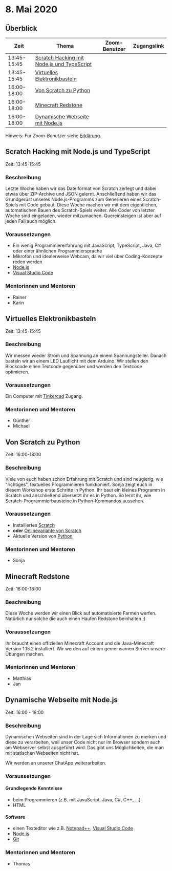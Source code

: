 # 8. Mai 2020


## Überblick

| Zeit        | Thema                                                                   | Zoom-Benutzer | Zugangslink                                       |
|-------------|-------------------------------------------------------------------------|---------------|---------------------------------------------------|
| 13:45-15:45 | [Scratch Hacking mit Node.js und TypeScript](#scratch-hacking-mit-nodejs-und-typescript) |  |                                               |
| 13:45-15:45 | [Virtuelles Elektronikbasteln](#virtuelles-elektronikbasteln)           |               |                                                   |
| 16:00-18:00 | [Von Scratch zu Python](#von-scratch-zu-python)                         |               |                                                   |
| 16:00-18:00 | [Minecraft Redstone](#minecraft-redstone)                               |               |                                                   |
| 16:00-18:00 | [Dynamische Webseite mit Node.js](#dynamische-webseite-mit-nodejs)      |               |                                                   |

Hinweis: Für *Zoom-Benutzer* siehe [Erklärung](https://github.com/coderdojo-linz/coderdojo-online/blob/master/Zoom.md).


## Scratch Hacking mit Node.js und TypeScript

Zeit: 13:45-15:45

### Beschreibung

Letzte Woche haben wir das Dateiformat von Scratch zerlegt und dabei etwas über ZIP-Archive und JSON gelernt. Anschließend haben wir das Grundgerüst unseres Node.js-Programms zum Generieren eines Scratch-Spiels mit Code gebaut. Diese Woche machen wir mit dem eigentlichen, automatischen Bauen des Scratch-Spiels weiter. Alle Coder von letzter Woche sind eingeladen, wieder mitzumachen. Quereinsteigen ist aber auf jeden Fall auch möglich.

### Voraussetzungen

* Ein wenig Programmiererfahrung mit JavaScript, TypeScript, Java, C# oder einer ähnlichen Programmiersprache
* Mikrofon und idealerweise Webcam, da wir viel über Coding-Konzepte reden werden
* [Node.js](https://nodejs.org/)
* [Visual Studio Code](https://code.visualstudio.com/)

### Mentorinnen und Mentoren

* Rainer
* Karin


## Virtuelles Elektronikbasteln

Zeit: 13:45-15:45

### Beschreibung

Wir messen wieder Strom und Spannung an einem Spannungsteiler. Danach basteln wir an einem LED Lauflicht mit dem Arduino. Wir stellen den Blockcode einen Textcode gegenüber und werden den Textcode optimieren.

### Voraussetzungen

Ein Computer mit [Tinkercad](https://www.tinkercad.com) Zugang. 

### Mentorinnen und Mentoren

* Günther
* Michael
 

## Von Scratch zu Python

Zeit: 16:00-18:00

### Beschreibung

Viele von euch haben schon Erfahrung mit Scratch und sind neugierig, wie "richtiges", textuelles Programmieren funktioniert. Sonja zeigt euch in diesem Workshop erste Schritte in Python. Ihr baut ein kleines Programm in Scratch und anschließend übersetzt ihr es in Python. So lernt ihr, wie Scratch-Programmierbausteine in Python-Kommandos aussehen.

### Voraussetzungen

* Installiertes [Scratch](https://scratch.mit.edu/download)
* **oder** [Onlinevariante von Scratch](https://scratch.mit.edu/)
* Aktuelle Version von [Python](https://www.python.org/downloads/)

### Mentorinnen und Mentoren

* Sonja


## Minecraft Redstone

Zeit: 16:00-18:00

### Beschreibung

Diese Woche werden wir einen Blick auf automatisierte Farmen werfen. Natürlich nur solche die auch einen Haufen Redstone beinhalten ;)

### Voraussetzungen

Ihr braucht einen offiziellen Minecraft Account und die Java-Minecraft Version 1.15.2 installiert. Wir werden auf einem gemeinsamen Server unsere Übungen machen.

### Mentorinnen und Mentoren

* Matthias
* Jan


## Dynamische Webseite mit Node.js

Zeit: 16:00 - 18:00

### Beschreibung

Dynamischen Webseiten sind in der Lage sich Informationen zu merken und diese zu verarbeiten, weil unser Code nicht nur im Browser sondern auch am Webserver selbst ausgeführt wird. Das gibt uns Möglichkeiten, die man mit statischen Webseiten nicht hat.

Wir werden an unserer ChatApp weiterarbeiten.

### Voraussetzungen

#### Grundlegende Kenntnisse

* beim Programmieren (z.B. mit JavaScript, Java, C#, C++, ...)
* HTML

#### Software

* einen Texteditor wie z.B. [Notepad++](https://notepad-plus-plus.org), [Visual Studio Code](https://code.visualstudio.com)
* [Node.js](https://nodejs.org/en/download/)
* [Git](https://git-scm.com/download/win)

### Mentorinnen und Mentoren

* Thomas

